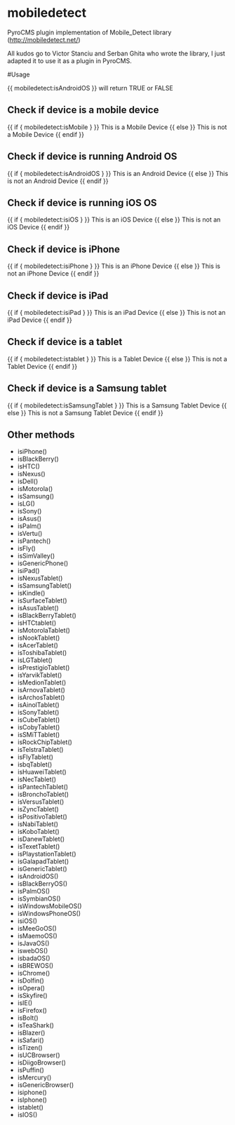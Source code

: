 mobiledetect
============

PyroCMS plugin implementation of Mobile_Detect library (http://mobiledetect.net/)

All kudos go to Victor Stanciu and Serban Ghita who wrote the library, I just adapted it to use it as a plugin in PyroCMS.

#Usage

{{ mobiledetect:isAndroidOS }} will return TRUE or FALSE

## Check if device is a mobile device
{{ if { mobiledetect:isMobile } }}
This is a Mobile Device
{{ else }}
This is not a Mobile Device
{{ endif }}

## Check if device is running Android OS

{{ if { mobiledetect:isAndroidOS } }}
This is an Android Device
{{ else }}
This is not an Android Device
{{ endif }}

## Check if device is running iOS OS

{{ if { mobiledetect:isiOS } }}
This is an iOS Device
{{ else }}
This is not an iOS Device
{{ endif }}

## Check if device is iPhone

{{ if { mobiledetect:isiPhone } }}
This is an iPhone Device
{{ else }}
This is not an iPhone Device
{{ endif }}

## Check if device is iPad

{{ if { mobiledetect:isiPad } }}
This is an iPad Device
{{ else }}
This is not an iPad Device
{{ endif }}

## Check if device is a tablet
{{ if { mobiledetect:istablet } }}
This is a Tablet Device
{{ else }}
This is not a Tablet Device
{{ endif }}

## Check if device is a Samsung tablet
{{ if { mobiledetect:isSamsungTablet } }}
This is a Samsung Tablet Device
{{ else }}
This is not a Samsung Tablet Device
{{ endif }}

## Other methods

* isiPhone()	
* isBlackBerry()	
* isHTC()	
* isNexus()	
* isDell()	
* isMotorola()	
* isSamsung()	
* isLG()	
* isSony()	
* isAsus()	
* isPalm()	
* isVertu()	
* isPantech()	
* isFly()	
* isSimValley()	
* isGenericPhone()	
* isiPad()	
* isNexusTablet()	
* isSamsungTablet()	
* isKindle()	
* isSurfaceTablet()	
* isAsusTablet()	
* isBlackBerryTablet()	
* isHTCtablet()	
* isMotorolaTablet()	
* isNookTablet()	
* isAcerTablet()	
* isToshibaTablet()	
* isLGTablet()	
* isPrestigioTablet()	
* isYarvikTablet()	
* isMedionTablet()	
* isArnovaTablet()	
* isArchosTablet()	
* isAinolTablet()	
* isSonyTablet()	
* isCubeTablet()	
* isCobyTablet()	
* isSMiTTablet()	
* isRockChipTablet()	
* isTelstraTablet()	
* isFlyTablet()	
* isbqTablet()	
* isHuaweiTablet()	
* isNecTablet()	
* isPantechTablet()	
* isBronchoTablet()	
* isVersusTablet()	
* isZyncTablet()	
* isPositivoTablet()	
* isNabiTablet()	
* isKoboTablet()	
* isDanewTablet()	
* isTexetTablet()	
* isPlaystationTablet()	
* isGalapadTablet()	
* isGenericTablet()	
* isAndroidOS()	
* isBlackBerryOS()	
* isPalmOS()	
* isSymbianOS()	
* isWindowsMobileOS()	
* isWindowsPhoneOS()	
* isiOS()	
* isMeeGoOS()	
* isMaemoOS()	
* isJavaOS()	
* iswebOS()	
* isbadaOS()	
* isBREWOS()	
* isChrome()	
* isDolfin()	
* isOpera()	
* isSkyfire()	
* isIE()	
* isFirefox()	
* isBolt()	
* isTeaShark()	
* isBlazer()	
* isSafari()	
* isTizen()	
* isUCBrowser()	
* isDiigoBrowser()	
* isPuffin()	
* isMercury()	
* isGenericBrowser()	
* isiphone()	
* isIphone()	
* istablet()	
* isIOS()